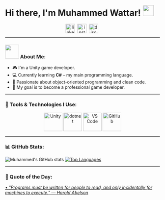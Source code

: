 # Hi there, I'm Muhammed Wattar! <img src="https://github.com/TheDudeThatCode/TheDudeThatCode/blob/master/Assets/Hi.gif" width="35" />

<p align="center">
  <a href="https://www.linkedin.com/in/your-link" target="blank"><img align="center" src="https://cdn.jsdelivr.net/npm/simple-icons@3.0.1/icons/linkedin.svg" alt="linkedin" height="30" width="30" /></a>&nbsp;
  <a href="https://www.instagram.com/your-instagram" target="blank"><img align="center" src="https://cdn.jsdelivr.net/npm/simple-icons@3.0.1/icons/instagram.svg" alt="instagram" height="30" width="30" /></a>&nbsp;
  <a href="https://discord.com/users/your-discord-id" target="blank"><img align="center" src="https://cdn.jsdelivr.net/npm/simple-icons@3.0.1/icons/discord.svg" alt="discord" height="30" width="30" /></a>&nbsp;
</p>

---

### <img src="https://github.com/TheDudeThatCode/TheDudeThatCode/blob/master/Assets/Developer.gif" width="45" /> About Me:
- 🎮 I'm a Unity game developer.
- 💻 Currently learning **C#** – my main programming language.
- 🧠 Passionate about object-oriented programming and clean code.
- 🚀 My goal is to become a professional game developer.

---

### 🧰 Tools & Technologies I Use:

<p align="center">
  <img src="https://www.vectorlogo.zone/logos/unity3d/unity3d-icon.svg" alt="Unity" width="60" height="60"/>
  <img src="https://www.vectorlogo.zone/logos/dotnet/dotnet-icon.svg" alt="dotnet" width="60" height="60"/>
  <img src="https://www.vectorlogo.zone/logos/visualstudio_code/visualstudio_code-icon.svg" alt="VS Code" width="60" height="60"/>
  <img src="https://www.vectorlogo.zone/logos/github/github-icon.svg" alt="GitHub" width="60" height="60"/>
</p>

---

### 📊 GitHub Stats:
![Muhammed's GitHub stats](https://github-readme-stats.vercel.app/api?username=muhammadwattar&show_icons=true&theme=tokyonight&count_private=true)
[![Top Languages](https://github-readme-stats.vercel.app/api/top-langs/?username=muhammadwattar&layout=compact&theme=tokyonight)](https://github.com/anuraghazra/github-readme-stats)

---

### 💬 Quote of the Day:
<a href="https://github.com/marketplace/actions/quote-readme">
<!--STARTS_HERE_QUOTE_README-->
• <i>"Programs must be written for people to read, and only incidentally for machines to execute." — Harold Abelson</i>
<!--ENDS_HERE_QUOTE_README-->
</a>

